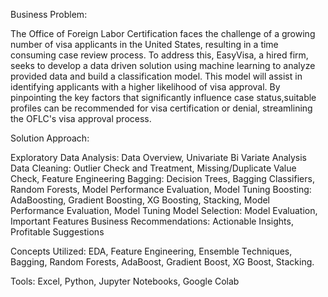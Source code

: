 Business Problem:

The Office of Foreign Labor Certification faces the challenge of a growing number of visa applicants in the United States, resulting in a time consuming case review process.
To address this, EasyVisa, a hired firm, seeks to develop a data driven solution using machine learning to analyze provided data and build a classification model.
This model will assist in identifying applicants with a higher likelihood of visa approval.
By pinpointing the key factors that significantly influence case status,suitable profiles can be recommended for visa certification or denial, streamlining the OFLC's visa approval process.

Solution Approach:

Exploratory Data Analysis: Data Overview, Univariate Bi Variate Analysis
Data Cleaning: Outlier Check and Treatment, Missing/Duplicate Value Check, Feature
Engineering
Bagging: Decision Trees, Bagging Classifiers, Random Forests, Model Performance
Evaluation, Model Tuning
Boosting: AdaBoosting, Gradient Boosting, XG Boosting, Stacking, Model Performance
Evaluation, Model Tuning
Model Selection: Model Evaluation, Important Features
Business Recommendations: Actionable Insights, Profitable Suggestions

Concepts Utilized: EDA, Feature Engineering, Ensemble Techniques, Bagging, Random Forests, AdaBoost, Gradient Boost, XG Boost, Stacking.

Tools: Excel, Python, Jupyter Notebooks, Google Colab
